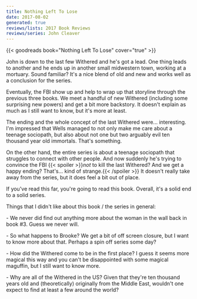 ```yaml
---
title: Nothing Left To Lose
date: 2017-08-02
generated: true
reviews/lists: 2017 Book Reviews
reviews/series: John Cleaver
---
```

{{< goodreads book="Nothing Left To Lose" cover="true" >}}

John is down to the last few Withered and he's got a lead. One thing leads to another and he ends up in another small midwestern town, working at a mortuary. Sound familiar? It's a nice blend of old and new and works well as a conclusion for the series.  

Eventually, the FBI show up and help to wrap up that storyline through the previous three books. We meet a handful of new Withered (including some surprising new powers) and get a bit more backstory. It doesn't explain as much as I still want to know, but it's more at least.  

<!--more-->

The ending and the whole concept of the last Withered were... interesting. I'm impressed that Wells managed to not only make me care about a teenage sociopath, but also about not one but two arguably evil ten thousand year old immortals. That's something.  

On the other hand, the entire series is about a teenage sociopath that struggles to connect with other people. And now suddenly he's trying to convince the FBI  {{< spoiler >}}_not_ to kill the last Withered? And we get a happy ending? That's... kind of strange.{{< /spoiler >}}  It doesn't really take away from the series, but it does feel a bit out of place.  

If you've read this far, you're going to read this book. Overall, it's a solid end to a solid series.  

Things that I didn't like about this book / the series in general:  

\- We never did find out anything more about the woman in the wall back in book #3. Guess we never will.  

\- So what happens to Brooke? We get a bit of off screen closure, but I want to know more about that. Perhaps a spin off series some day?  

\- How did the Withered come to be in the first place? I guess it seems more magical this way and you can't be disappointed with some magical maguffin, but I still want to know more.  

\- Why are all of the Withered in the US? Given that they're ten thousand years old and (theoretically) originally from the Middle East, wouldn't one expect to find at least a few around the world?


